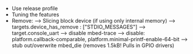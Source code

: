- Use release profile
- Tuning the features
- Remove:
--> Slicing block device (if using only internal memory)
--> targets.device_has_remove : ["STDIO_MESSAGES"]
--> target.console_uart
--> disable mbed-trace
--> disable: platform.callback-comparable, platform.minimal-printf-enable-64-bit
--> stub out/overwrite mbed_die (removes 1.5kB! Pulls in GPIO drivers)
